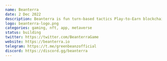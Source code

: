 ```yaml
---
name: Beanterra
date: 2 Dec 2022
description: Beanterra is fun turn-based tactics Play-to-Earn blockchain game that contribute to real world sustainability action!
logo: beanterra-logo.png
categories: gaming, nft, app, metaverse
status: building
twitter: https://twitter.com/BeanterraGame
website: https://beanterra.io
telegram: https://t.me/greenbeanzofficial
discord: https://discord.gg/beanterra
---
```

